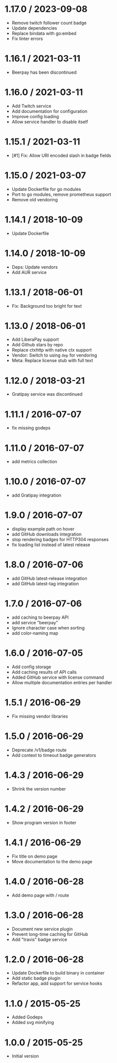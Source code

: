# 1.17.0 / 2023-09-08

  * Remove twitch follower count badge
  * Update dependencies
  * Replace bindata with go:embed
  * Fix linter errors

# 1.16.1 / 2021-03-11

  * Beerpay has been discontinued

# 1.16.0 / 2021-03-11

  * Add Twitch service
  * Add documentation for configuration
  * Improve config loading
  * Allow service handler to disable itself

# 1.15.1 / 2021-03-11

  * [#1] Fix: Allow URI encoded slash in badge fields

# 1.15.0 / 2021-03-07

  * Update Dockerfile for go modules
  * Port to go modules, remove prometheus support
  * Remove old vendoring

# 1.14.1 / 2018-10-09

  * Update Dockerfile

# 1.14.0 / 2018-10-09

  * Deps: Update vendors
  * Add AUR service

# 1.13.1 / 2018-06-01

  * Fix: Background too bright for text

# 1.13.0 / 2018-06-01

  * Add LiberaPay support
  * Add Github stars by repo
  * Replace ctxhttp with native ctx support
  * Vendor: Switch to using `dep` for vendoring
  * Meta: Replace license stub with full text

# 1.12.0 / 2018-03-21

  * Gratipay service was discontinued

# 1.11.1 / 2016-07-07

  * fix missing godeps

# 1.11.0 / 2016-07-07

  * add metrics collection

# 1.10.0 / 2016-07-07

  * add Gratipay integration

# 1.9.0 / 2016-07-07

  * display example path on hover
  * add GitHub downloads integration
  * stop rendering badges for HTTP304 responses
  * fix loading list instead of latest release

# 1.8.0 / 2016-07-06

  * add GitHub latest-release integration
  * add GitHub latest-tag integration

# 1.7.0 / 2016-07-06

  * add caching to beerpay API
  * add service "beerpay"
  * Ignore character case when sorting
  * add color-naming map

# 1.6.0 / 2016-07-05

  * Add config storage
  * Add caching results of API calls
  * Added GitHub service with license command
  * Allow multiple documentation entries per handler

# 1.5.1 / 2016-06-29

  * Fix missing vendor libraries

# 1.5.0 / 2016-06-29

  * Deprecate /v1/badge route
  * Add context to timeout badge generators

# 1.4.3 / 2016-06-29

  * Shrink the version number

# 1.4.2 / 2016-06-29

  * Show program version in footer

# 1.4.1 / 2016-06-29

  * Fix title on demo page
  * Move documentation to the demo page

# 1.4.0 / 2016-06-28

  * Add demo page with / route

# 1.3.0 / 2016-06-28

  * Document new service plugin
  * Prevent long-time caching for GitHub
  * Add "travis" badge service

# 1.2.0 / 2016-06-28

  * Update Dockerfile to build binary in container
  * Add static badge plugin
  * Refactor app, add support for service hooks

# 1.1.0 / 2015-05-25

  * Added Godeps
  * Added svg minifying

# 1.0.0 / 2015-05-25

  * Initial version
